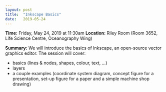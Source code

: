 ```yaml
---
layout: post
title:  "Inkscape Basics"
date:   2019-05-24
---
```


**Time:** Friday, May 24, 2019 at 11:30am
**Location:** Riley Room (Room 3652, Life Science Centre, Oceanography Wing)

**Summary:**
We will introduce the basics of Inkscape, an open-source vector graphics editor. The session will cover:
- basics (lines & nodes, shapes, colour, text, ...)
- layers
- a couple examples (coordinate system diagram, concept figure for a presentation,
set-up figure for a paper and a simple machine shop drawing)


<!--
## Materials
Link to presentation or other materials.
Reference sheet for natbib usage: http://merkel.texture.rocks/Latex/natbib.php
-->

